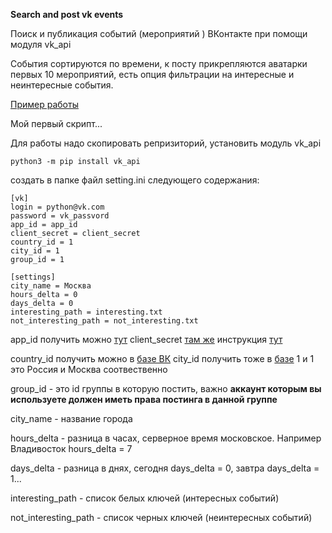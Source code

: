 **Search and post vk events** 

Поиск и публикация событий (мероприятий ) ВКонтакте при помощи модуля vk_api

События сортируются по времени, к посту прикрепляются аватарки первых 10 мероприятий,
есть опция фильтрации на интересные и неинтересные события.

[Пример работы](https://vk.com/all_event_vk_msk)

Мой первый скрипт...

Для работы надо скопировать репризиторий, установить модуль vk_api

```
python3 -m pip install vk_api
```

создать в папке файл setting.ini следующего содержания:
```
[vk]
login = python@vk.com
password = vk_passvord
app_id = app_id 
client_secret = client_secret
country_id = 1
city_id = 1
group_id = 1

[settings]
city_name = Москва
hours_delta = 0
days_delta = 0
interesting_path = interesting.txt
not_interesting_path = not_interesting.txt
```

app_id получить можно [тут](https://dev.vk.com/) client_secret [там же](https://dev.vk.com/) инструкция [тут](https://help-ru.tilda.cc/vk-app-id)

country_id получить можно в [базе ВК](https://dev.vk.com/method/database.getCountries) city_id получить тоже в [базе](https://dev.vk.com/method/database.getCities) 1 и 1 это Россия и Москва соотвественно

group_id - это id группы в которую постить, важно **аккаунт которым вы используете должен иметь права постинга в данной группе**

city_name - название города

hours_delta - разница в часах, серверное время московское. Например Владивосток hours_delta = 7

days_delta - разница в днях, сегодня days_delta = 0, завтра days_delta = 1...

interesting_path - список белых ключей (интересных событий)

not_interesting_path - список черных ключей (неинтересных событий)


